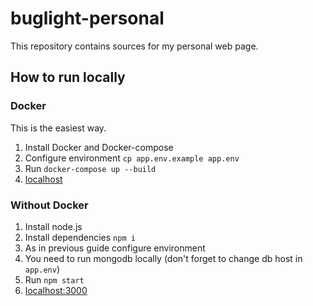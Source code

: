 # buglight-personal
This repository contains sources for my personal web page.

## How to run locally
### Docker
This is the easiest way.
1. Install Docker and Docker-compose
2. Configure environment `cp app.env.example app.env`
3. Run `docker-compose up --build`
4. [localhost](http://localhost)

### Without Docker
1. Install node.js
2. Install dependencies `npm i`
3. As in previous guide configure environment
4. You need to run mongodb locally (don't forget to change db host in `app.env`)
5. Run `npm start`
6. [localhost:3000](http://localhost:3000)

